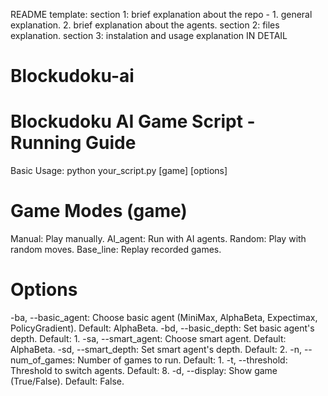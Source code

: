 README template:
section 1: brief explanation about the repo - 1. general explanation. 2. brief explanation about the agents.
section 2: files explanation.
section 3: instalation and usage explanation IN DETAIL


# Blockudoku-ai

# Blockudoku AI Game Script - Running Guide
Basic Usage:
python your_script.py [game] [options]

# Game Modes (game)
Manual: Play manually.
AI_agent: Run with AI agents.
Random: Play with random moves.
Base_line: Replay recorded games.

# Options
-ba, --basic_agent: Choose basic agent (MiniMax, AlphaBeta, Expectimax, PolicyGradient). Default: AlphaBeta.
-bd, --basic_depth: Set basic agent's depth. Default: 1.
-sa, --smart_agent: Choose smart agent. Default: AlphaBeta.
-sd, --smart_depth: Set smart agent's depth. Default: 2.
-n, --num_of_games: Number of games to run. Default: 1.
-t, --threshold: Threshold to switch agents. Default: 8.
-d, --display: Show game (True/False). Default: False.
